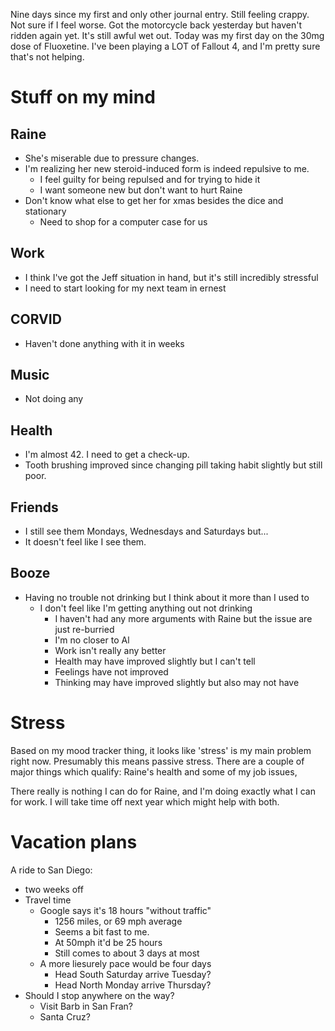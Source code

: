 Nine days since my first and only other journal entry. Still feeling crappy.
Not sure if I feel worse. Got the motorcycle back yesterday but haven't ridden
again yet. It's still awful wet out. Today was my first day on the 30mg dose
of Fluoxetine. I've been playing a LOT of Fallout 4, and I'm pretty sure
that's not helping.

# Stuff on my mind

## Raine

- She's miserable due to pressure changes.
- I'm realizing her new steroid-induced form is indeed repulsive to me.
  - I feel guilty for being repulsed and for trying to hide it
  - I want someone new but don't want to hurt Raine
- Don't know what else to get her for xmas besides the dice and stationary
  - Need to shop for a computer case for us

## Work

- I think I've got the Jeff situation in hand, but it's still incredibly
  stressful
- I need to start looking for my next team in ernest

## CORVID

- Haven't done anything with it in weeks

## Music

- Not doing any

## Health

- I'm almost 42. I need to get a check-up.
- Tooth brushing improved since changing pill taking habit slightly but still
  poor.

## Friends

- I still see them Mondays, Wednesdays and Saturdays but...
- It doesn't feel like I see them.

## Booze

- Having no trouble not drinking but I think about it more than I used to
  - I don't feel like I'm getting anything out not drinking
    - I haven't had any more arguments with Raine but the issue are just
      re-burried
    - I'm no closer to Al
    - Work isn't really any better
    - Health may have improved slightly but I can't tell
    - Feelings have not improved
    - Thinking may have improved slightly but also may not have

# Stress

Based on my mood tracker thing, it looks like 'stress' is my main problem
right now. Presumably this means passive stress. There are a couple of major
things which qualify: Raine's health and some of my job issues, 

There really is nothing I can do for Raine, and I'm doing exactly what I can
for work. I will take time off next year which might help with both.

# Vacation plans

A ride to San Diego:

- two weeks off
- Travel time
  - Google says it's 18 hours "without traffic"
    - 1256 miles, or 69 mph average
    - Seems a bit fast to me.
    - At 50mph it'd be 25 hours
    - Still comes to about 3 days at most
  - A more liesurely pace would be four days
    - Head South Saturday arrive Tuesday?
    - Head North Monday arrive Thursday?
- Should I stop anywhere on the way?
  - Visit Barb in San Fran?
  - Santa Cruz?

